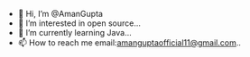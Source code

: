 - 👋 Hi, I’m @AmanGupta
- 👀 I’m interested in open source...
- 🌱 I’m currently learning Java...
- 📫 How to reach me email:amanguptaofficial11@gmail.com..

<!---
AmanGupta677/AmanGupta677 is a ✨ special ✨ repository because its `aoutme.md` (this file) appears on your GitHub profile.
You can click the Preview link to take a look at your changes.
--->
